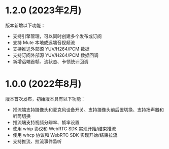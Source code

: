 # 1.2.0 (2023年2月)
版本新增以下功能：

- 支持引擎管理，可以同时创建多个发布或订阅
- 支持 Mute 本地或远端音视频流
- 支持推送外部源 YUV/H264/PCM 数据
- 支持订阅外部源 YUV/H264/PCM 数据回调
- 新增远端首帧、流状态、卡顿统计回调

# 1.0.0 (2022年8月)

版本首次发布，初始版本具有以下功能：

- 推流端支持摄像头和麦克风设备开关、支持摄像头前后置切换、支持扬声器和听筒切换
- 推流端支持视频分辨率、帧率设置
- 使用 whip 协议和 WebRTC SDK 实现开始/结束推流
- 使用 whcp 协议和 WebRTC SDK 实现开始/结束拉流
- 支持推流、拉流事件监听